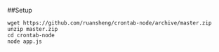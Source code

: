 ##Setup

    wget https://github.com/ruansheng/crontab-node/archive/master.zip
    unzip master.zip
    cd crontab-node
    node app.js


